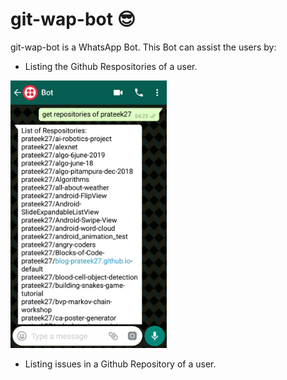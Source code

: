# git-wap-bot :sunglasses:

git-wap-bot is a WhatsApp Bot. This Bot can assist the users by:
* Listing the Github Respositories of a user.
<img src="images/get_repos.jpeg" width="250">

* Listing issues in a Github Repository of a user.




